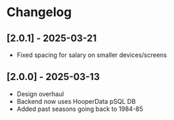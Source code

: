 # Changelog

## [2.0.1] - 2025-03-21
- Fixed spacing for salary on smaller devices/screens

## [2.0.0] - 2025-03-13
- Design overhaul
- Backend now uses HooperData pSQL DB
- Added past seasons going back to 1984-85

